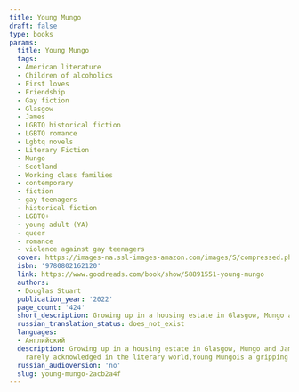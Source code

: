 ```yaml
---
title: Young Mungo
draft: false
type: books
params:
  title: Young Mungo
  tags:
  - American literature
  - Children of alcoholics
  - First loves
  - Friendship
  - Gay fiction
  - Glasgow
  - James
  - LGBTQ historical fiction
  - LGBTQ romance
  - Lgbtq novels
  - Literary Fiction
  - Mungo
  - Scotland
  - Working class families
  - contemporary
  - fiction
  - gay teenagers
  - historical fiction
  - LGBTQ+
  - young adult (YA)
  - queer
  - romance
  - violence against gay teenagers
  cover: https://images-na.ssl-images-amazon.com/images/S/compressed.photo.goodreads.com/books/1637602267i/58891551.jpg
  isbn: '9780802162120'
  link: https://www.goodreads.com/book/show/58891551-young-mungo
  authors:
  - Douglas Stuart
  publication_year: '2022'
  page_count: '424'
  short_description: Growing up in a housing estate in Glasgow, Mungo and James are born under different stars--Mungo a Protestant and James a Catholic--and they should be sworn enemies if they're to be seen as men at...
  russian_translation_status: does_not_exist
  languages:
  - Английский
  description: Growing up in a housing estate in Glasgow, Mungo and James are born under different stars--Mungo a Protestant and James a Catholic--and they should be sworn enemies if they're to be seen as men at all. Yet against all odds, they become best friends as they find a sanctuary in the pigeon dovecote that James has built for his prize racing birds.As they fall in love, they dream of finding somewhere they belong, while Mungo works hard to hide his true self from all those around him, especially from his big brother Hamish, a local gang leader with a brutal reputation to uphold. And when several months later Mungo's mother sends him on a fishing trip to a loch in Western Scotland with two strange men whose drunken banter belies murky pasts, he will need to summon all his inner strength and courage to try to get back to a place of safety, a place where he and James might still have a future.Imbuing the everyday world of its characters with rich lyricism and giving full voice to people
    rarely acknowledged in the literary world,Young Mungois a gripping and revealing story about the bounds of masculinity, the divisions of sectarianism, the violence faced by many queer people, and the dangers of loving someone too much.
  russian_audioversion: 'no'
  slug: young-mungo-2acb2a4f
---
```

